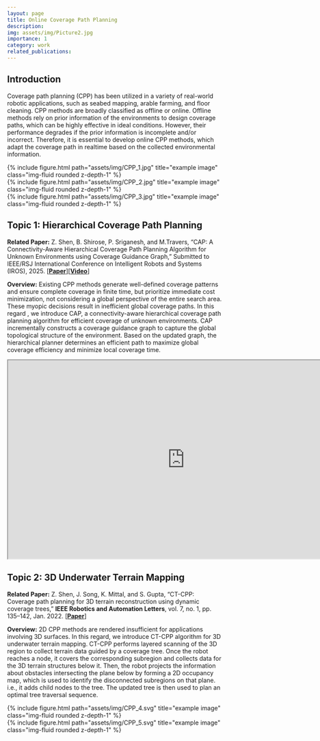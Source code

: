 ```yaml
---
layout: page
title: Online Coverage Path Planning
description:
img: assets/img/Picture2.jpg
importance: 1
category: work
related_publications: 
---
```


## Introduction
Coverage path planning (CPP) has been utilized in a variety of real-world robotic applications, such as seabed mapping, arable farming, and floor cleaning. CPP methods are broadly classified as offline or online. Offline methods rely on prior information of the environments to design coverage paths, which can be highly effective in ideal conditions. However, their performance degrades if the prior information is incomplete and/or incorrect. Therefore, it is essential to develop online CPP methods, which adapt the coverage path in realtime based on the collected environmental information.

<div class="row">
    <div class="col-sm mt-3 mt-md-0">
        {% include figure.html path="assets/img/CPP_1.jpg" title="example image" class="img-fluid rounded z-depth-1" %}
    </div>
    <div class="col-sm mt-3 mt-md-0">
        {% include figure.html path="assets/img/CPP_2.jpg" title="example image" class="img-fluid rounded z-depth-1" %}
    </div>
    <div class="col-sm mt-3 mt-md-0">
        {% include figure.html path="assets/img/CPP_3.jpg" title="example image" class="img-fluid rounded z-depth-1" %}
    </div>
</div>

## Topic 1: Hierarchical Coverage Path Planning

**Related Paper:** Z. Shen, B. Shirose, P. Sriganesh, and M.Travers, “CAP: A Connectivity-Aware Hierarchical Coverage Path Planning Algorithm for Unknown Environments using Coverage Guidance Graph,” Submitted to IEEE/RSJ International Conference on Intelligent Robots and Systems (IROS), 2025. [<b><a href="http://arxiv.org/abs/2503.00647">Paper</a></b>][<b><a href="https://youtu.be/1pH-PkcRVZg">Video</a></b>]

**Overview:**
Existing CPP methods generate well-defined coverage patterns and ensure complete coverage in finite time, but prioritize immediate cost minimization, not considering a global perspective of the entire search area. These myopic decisions result in inefficient global coverage paths. In this regard , we introduce CAP, a connectivity-aware hierarchical coverage path planning algorithm for efficient coverage of unknown environments. CAP incrementally constructs a coverage guidance graph to capture the global topological structure of the environment. Based on the updated graph, the hierarchical planner determines an efficient path to maximize global coverage efficiency and minimize local coverage time.

<center>
<iframe width="825.6" height="464.4"
src="https://github.com/user-attachments/assets/4cfec916-dfb9-4a24-9ff1-0c33120e637c">
</iframe>
</center>

## Topic 2: 3D Underwater Terrain Mapping

**Related Paper:** Z. Shen, J. Song, K. Mittal, and S. Gupta, “CT-CPP: Coverage path planning for 3D terrain reconstruction using dynamic coverage trees,” **IEEE Robotics and Automation Letters**, vol. 7, no. 1, pp. 135–142, Jan. 2022. [<b><a href="https://ieeexplore.ieee.org/abstract/document/9573264">Paper</a></b>]

**Overview:**
2D CPP methods are rendered insufficient for applications involving 3D surfaces. In this regard, we introduce CT-CPP algorithm for 3D underwater terrain mapping. CT-CPP performs layered scanning of the 3D region to collect terrain data guided by a coverage tree. Once the robot reaches a node, it covers the corresponding subregion and collects data for the 3D terrain structures below it. Then, the robot projects the information about obstacles intersecting the plane below by forming a 2D occupancy map, which is used to identify the disconnected subregions on that plane. i.e., it adds child nodes to the tree. The updated tree is then used to plan an optimal tree traversal sequence.

<div class="row">
    <div class="col-sm mt-3 mt-md-0">
        {% include figure.html path="assets/img/CPP_4.svg" title="example image" class="img-fluid rounded z-depth-1" %}
    </div>
</div>
<div class="row">
    <div class="col-sm mt-3 mt-md-0">
        {% include figure.html path="assets/img/CPP_5.svg" title="example image" class="img-fluid rounded z-depth-1" %}
    </div>
</div>
